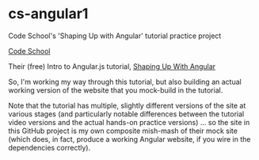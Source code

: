 # cs-angular1

Code School's 'Shaping Up with Angular' tutorial practice project

<a href="https://www.codeschool.com/">Code School</a>

Their (free) Intro to Angular.js tutorial, <a href="http://campus.codeschool.com/courses/shaping-up-with-angular-js/intro">Shaping Up With Angular</a>

So, I'm working my way through this tutorial, but also building an actual working version of the website that you mock-build in the tutorial.

Note that the tutorial has multiple, slightly different versions of the site at various stages (and particularly notable differences between the tutorial video versions and the actual hands-on practice versions) ... so the site in this GitHub project is my own composite mish-mash of their mock site (which does, in fact, produce a working Angular website, if you wire in the dependencies correctly).
